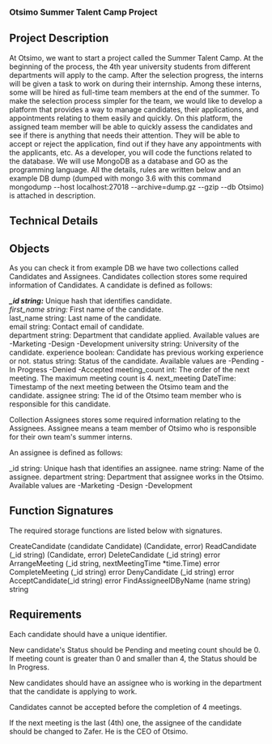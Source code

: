 ### Otsimo Summer Talent Camp Project

## Project Description
At Otsimo, we want to start a project called the Summer Talent Camp. At the beginning of the process, the 4th year university students from different departments will apply to the camp. After the selection progress, the interns will be given a task to work on during their internship. Among these interns, some will be hired as full-time team members at the end of the summer. To make the selection process simpler for the team, we would like to develop a platform that provides a way to manage candidates, their applications, and appointments relating to them easily and quickly. On this platform, the assigned team member will be able to quickly assess the candidates and see if there is anything that needs their attention. They will be able to accept or reject the application, find out if they have any appointments with the applicants, etc. As a developer, you will code the functions related to the database. We will use MongoDB as a database and GO as the programming language. All the details, rules are written below and an example DB dump (dumped with mongo 3.6 with this command mongodump --host localhost:27018 --archive=dump.gz --gzip --db Otsimo) is attached in description.

## Technical Details

## Objects
As you can check it from example DB we have two collections called Candidates and Assignees.
Candidates collection stores some required information of Candidates.
A candidate is defined as follows:

<i><b>_id string:</b></i> Unique hash that identifies candidate.<br/>
<i>first_name string:</i> First name of the candidate.<br/>
last_name string: Last name of the candidate.<br/>
email string: Contact email of candidate.<br/>
department string: Department that candidate applied.
Available values are
-Marketing
-Design
-Development
university string: University of the candidate.
experience boolean: Candidate has previous working experience or not.
status string: Status of the candidate.
Available values are
-Pending
-In Progress
-Denied
-Accepted
meeting_count int: The order of the next meeting. The maximum meeting count is 4.
next_meeting DateTime: Timestamp of the next meeting between the Otsimo team and the candidate.
assignee string: The id of the Otsimo team member who is responsible for this candidate.

Collection Assignees stores some required information relating to the Assignees. Assignee means a team member of Otsimo who is responsible for their own team's summer interns.

An assignee is defined as follows:

_id string: Unique hash that identifies an assignee.
name string: Name of the assignee.
department string: Department that assignee works in the Otsimo.
Available values are
-Marketing
-Design
-Development

## Function Signatures

The required storage functions are listed below with signatures.

CreateCandidate (candidate Candidate) (Candidate, error)
ReadCandidate (_id string) (Candidate, error)
DeleteCandidate (_id string) error
ArrangeMeeting (_id string, nextMeetingTime *time.Time) error
CompleteMeeting (_id string) error
DenyCandidate (_id string) error
AcceptCandidate(_id string) error
FindAssigneeIDByName (name string) string

## Requirements

Each candidate should have a unique identifier.

New candidate's Status should be Pending and meeting count should be 0. If meeting count is greater than 0 and smaller than 4, the Status should be In Progress.

New candidates should have an assignee who is working in the department that the candidate is applying to work.

Candidates cannot be accepted before the completion of 4 meetings.

If the next meeting is the last (4th) one, the assignee of the candidate should be changed to Zafer. He is the CEO of Otsimo.
